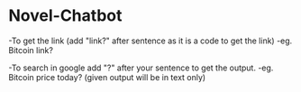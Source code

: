 # Novel-Chatbot

-To get the link (add "link?" after sentence as it is a code to get the link)
-eg. Bitcoin link?

-To search in google add "?" after your sentence to get the output.
-eg. Bitcoin price today? (given output will be in text only)
